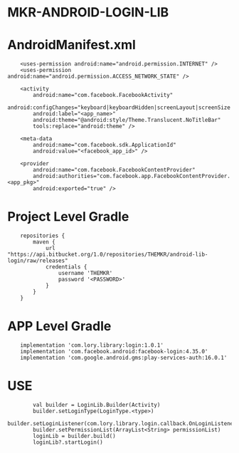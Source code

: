 # MKR-ANDROID-LOGIN-LIB

#   AndroidManifest.xml
		<uses-permission android:name="android.permission.INTERNET" />
	    <uses-permission android:name="android.permission.ACCESS_NETWORK_STATE" />

        <activity
            android:name="com.facebook.FacebookActivity"
            android:configChanges="keyboard|keyboardHidden|screenLayout|screenSize|orientation"
            android:label="<app_name>"
            android:theme="@android:style/Theme.Translucent.NoTitleBar"
            tools:replace="android:theme" />

        <meta-data
            android:name="com.facebook.sdk.ApplicationId"
            android:value="<facebook_app_id>" />

        <provider
            android:name="com.facebook.FacebookContentProvider"
            android:authorities="com.facebook.app.FacebookContentProvider.<app_pkg>"
            android:exported="true" />        

#	Project Level Gradle
		repositories {
			maven {
				url "https://api.bitbucket.org/1.0/repositories/THEMKR/android-lib-login/raw/releases"
				credentials {
					username 'THEMKR'
					password '<PASSWORD>'
				}
			}
		}

#	APP Level Gradle
		implementation 'com.lory.library:login:1.0.1'
        implementation 'com.facebook.android:facebook-login:4.35.0'
        implementation 'com.google.android.gms:play-services-auth:16.0.1'
        
        
#   USE
            val builder = LoginLib.Builder(Activity)
            builder.setLoginType(LoginType.<type>)
            builder.setLoginListener(com.lory.library.login.callback.OnLoginListener)
            builder.setPermissionList(ArrayList<String> permissionList)
            loginLib = builder.build()
            loginLib?.startLogin()    